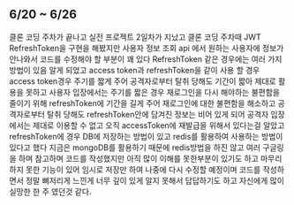 ## 6/20 ~ 6/26

클론 코딩 주차가 끝나고 실전 프로젝트 2일차가 지났고 클론 코딩 주차때 JWT RefreshToken을 구현을 해봤지만 사용자 정보 조회 api 에서 원하는 사용자에 정보가 안나와서 코드를 수정해야 할 부분이 꽤 있다
RefreshToken 같은 경우에는 여러 가지 방법이 있음 알게 되었고 access token과 refreshToken을 같이 사용 할 경우 access token경우 주기를 짧게 주어 공격자로부터 탈취 당해도 기간이 짧아 제대로 활용을 못하고 사용자 입장에서는 주기를 짧은 경우 재로그인을 다시 해야하는 불편함을 줄이기 위해 refreshToken에 기간을 길게 주어 재로그인에 대한 불편함을 해소하고 공격자로부터 탈취 당해도 refreshToken안에 담겨진 정보는 비어 있게 되어 공격자 입장에서는 제대로 이용할 수 없고 오직 accessToken에 재발급을 위해서 있다는걸 알았고 refreshToken에 경우 DB에 저장하는 방법이 있고 redis를 활용하여 사용하는 방법이 있다고 했다 지금은 mongoDB를 활용하기 때문에 redis방법을 하진 않고 여러 구글링을 하며 참고하며 코드를 작성했지만 아직 많이 이해를 못한부분이 있기도 하고 마무리 하지 못한 기능이 있어 임시로 저장만 하여 나중에 다시 수정할 예정이며 코드를 작성하면서 정말 뼈저리게 느낀게 너무 깊이 있게 알지 못해서 답답하기도 하고 자신에게 많이 실망한 한 주 였던것 같다.
